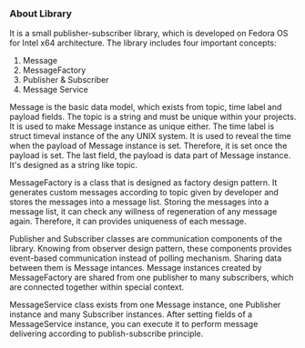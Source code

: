 ### About Library

It is a small publisher-subscriber library, which is developed on Fedora OS for Intel x64 architecture.
The library includes four important concepts:

 1. Message
 2. MessageFactory
 3. Publisher & Subscriber
 4. Message Service

Message is the basic data model, which exists from topic, time label and payload fields. The topic is
a string and must be unique within your projects. It is used to make Message instance as unique either.
The time label is struct timeval instance of the any UNIX system. It is used to reveal the time when
the payload of Message instance is set. Therefore, it is set once the payload is set. The last field,
the payload is data part of Message instance. It's designed as a string like topic.

MessageFactory is a class that is designed as factory design pattern. It generates custom messages
according to topic given by developer and stores the messages into a message list. Storing the messages
into a message list, it can check any willness of regeneration of any message again. Therefore, it can
provides uniqueness of each message.

Publisher and Subscriber classes are communication components of the library. Knowing from observer
design pattern, these components provides event-based communication instead of polling mechanism.
Sharing data between them is Message intances. Message instances created by MessageFactory are shared
from one publisher to many subscribers, which are connected together within special context.

MessageService class exists from one Message instance, one Publisher instance and many Subscriber
instances. After setting fields of a MessageService instance, you can execute it to perform message
delivering according to publish-subscribe principle.
